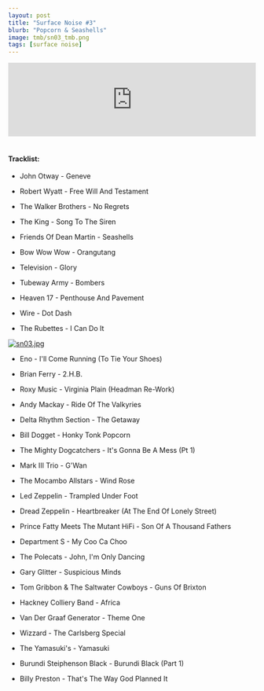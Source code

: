 ```yaml
---
layout: post
title: "Surface Noise #3"
blurb: "Popcorn & Seashells"
image: tmb/sn03_tmb.png
tags: [surface noise]
---
```



<iframe scrolling="no" id="hearthis_at_track_3028694" width="100%" height="150" src="https://hearthis.at/embed/3028694/transparent_black/?hcolor=&color=&style=2&block_size=2&block_space=1&background=1&waveform=0&cover=0&autoplay=0&css=" frameborder="0" allowtransparency allow="autoplay"><p>Listen to <a href="https://hearthis.at/zerocc/surface-noise-3-28717/" target="_blank">Surface Noise #3 (28/7/17)</a> <span>by</span><a href="https://hearthis.at/zerocc/" target="_blank" >Zero</a> <span>on</span> <a href="https://hearthis.at/" target="_blank">hearthis.at</a></p></iframe>
&nbsp;

#### Tracklist:

- John Otway - Geneve
- Robert Wyatt - Free Will And Testament
- The Walker Brothers - No Regrets
- The King - Song To The Siren

- Friends Of Dean Martin - Seashells
- Bow Wow Wow - Orangutang
- Television - Glory

- Tubeway Army - Bombers
- Heaven 17 - Penthouse And Pavement
- Wire - Dot Dash
- The Rubettes - I Can Do It

[![sn03.jpg](https://i.postimg.cc/W3F6CKL1/sn03.jpg)](https://postimg.cc/KkbMg086)

- Eno - I'll Come Running (To Tie Your Shoes)
- Brian Ferry - 2.H.B.
- Roxy Music - Virginia Plain (Headman Re-Work)
- Andy Mackay - Ride Of The Valkyries

- Delta Rhythm Section - The Getaway
- Bill Dogget - Honky Tonk Popcorn
- The Mighty Dogcatchers - It's Gonna Be A Mess (Pt 1)
- Mark III Trio - G'Wan
- The Mocambo Allstars - Wind Rose

- Led Zeppelin - Trampled Under Foot
- Dread Zeppelin - Heartbreaker (At The End Of Lonely Street)
- Prince Fatty Meets The Mutant HiFi - Son Of A Thousand Fathers

- Department S - My Coo Ca Choo
- The Polecats - John, I'm Only Dancing
- Gary Glitter - Suspicious Minds
- Tom Gribbon & The Saltwater Cowboys - Guns Of Brixton
- Hackney Colliery Band - Africa

- Van Der Graaf Generator - Theme One
- Wizzard - The Carlsberg Special
- The Yamasuki's - Yamasuki
- Burundi Steiphenson Black - Burundi Black (Part 1)

- Billy Preston - That's The Way God Planned It